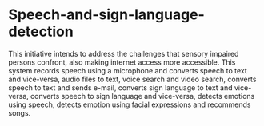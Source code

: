 # Speech-and-sign-language-detection
This initiative intends to address the challenges that sensory impaired persons confront, also making internet access more accessible. This system records speech using a microphone and converts speech to text and vice-versa, audio files to text, voice search and video search, converts speech to text and sends e-mail, converts sign language to text and vice-versa, converts speech to sign language and vice-versa, detects emotions using speech, detects emotion using facial expressions and recommends songs.
